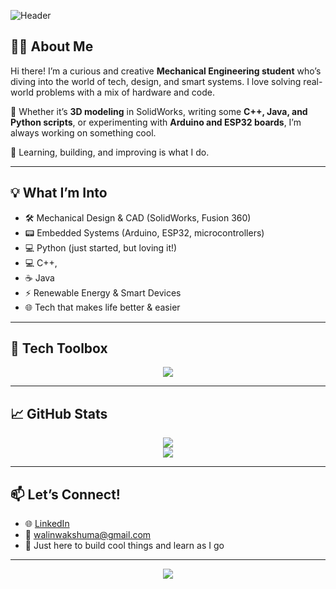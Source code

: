 ![Header](https://capsule-render.vercel.app/api?type=waving&color=0:1a1a1a,100:0044ff&height=200&section=header&text=Hey%20I'm%20Walin%20Wakshuma%20👋&fontSize=35&fontColor=ffffff)

## 👨‍💻 About Me

Hi there! I’m a curious and creative **Mechanical Engineering student** who’s diving into the world of tech, design, and smart systems. I love solving real-world problems with a mix of hardware and code.

🔩 Whether it’s **3D modeling** in SolidWorks, writing some **C++, Java, and Python scripts**, or experimenting with **Arduino and ESP32 boards**, I’m always working on something cool.

🧠 Learning, building, and improving is what I do.

---

## 💡 What I’m Into

- 🛠️ Mechanical Design & CAD (SolidWorks, Fusion 360)
- 📟 Embedded Systems (Arduino, ESP32, microcontrollers)
- 💻 Python (just started, but loving it!)
- 💻 C++,
- ☕ Java
- ⚡ Renewable Energy & Smart Devices
- 🌐 Tech that makes life better & easier

---

## 🧰 Tech Toolbox

<p align="center">
  <img src="https://skillicons.dev/icons?i=python,javascript,java,cpp,arduino,html,css,git,github,vscode" />
</p>

---

## 📈 GitHub Stats

<p align="center">
  <img src="https://github-readme-stats.vercel.app/api?username=Mrcutthr0at&show_icons=true&theme=tokyonight" />
  <br />
  <img src="https://github-readme-streak-stats.herokuapp.com/?user=Mrcutthr0at&theme=tokyonight" />
</p>

---

## 📫 Let’s Connect!

- 🌐 [LinkedIn](https://www.linkedin.com/in/walin-wakshuma-0a34971b0)
- 📧 [walinwakshuma@gmail.com](mailto:walinwakshuma@gmail.com)
- 🧊 Just here to build cool things and learn as I go

---

<p align="center">
  <img src="https://readme-typing-svg.herokuapp.com/?lines=Thanks+for+stopping+by!;Happy+coding,+Walin!&center=true&width=500&height=45&color=0044FF&vCenter=true&size=22">
</p>
